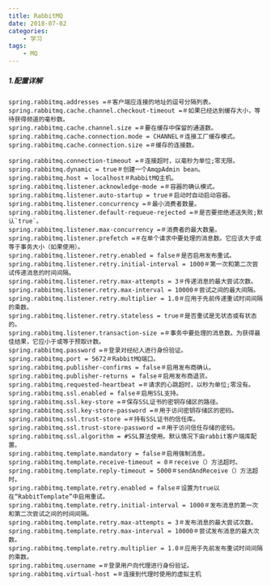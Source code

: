 ```yaml
---
title: RabbitMQ
date: 2018-07-02
categories:
	- 学习
tags:
    - MQ
---
```


##### 1.配置详解
    spring.rabbitmq.addresses =＃客户端应连接的地址的逗号分隔列表。
    spring.rabbitmq.cache.channel.checkout-timeout =＃如果已经达到缓存大小，等待获得频道的毫秒数。
    spring.rabbitmq.cache.channel.size =＃要在缓存中保留的通道数。
    spring.rabbitmq.cache.connection.mode = CHANNEL＃连接工厂缓存模式。
    spring.rabbitmq.cache.connection.size =＃缓存的连接数。
 <!-- more -->
    spring.rabbitmq.connection-timeout =＃连接超时，以毫秒为单位;零无限。
    spring.rabbitmq.dynamic = true＃创建一个AmqpAdmin bean。
    spring.rabbitmq.host = localhost＃RabbitMQ主机。
    spring.rabbitmq.listener.acknowledge-mode =＃容器的确认模式。
    spring.rabbitmq.listener.auto-startup = true＃启动时自动启动容器。
    spring.rabbitmq.listener.concurrency =＃最小消费者数量。
    spring.rabbitmq.listener.default-requeue-rejected =＃是否要拒绝递送失败;默认`true`。
    spring.rabbitmq.listener.max-concurrency =＃消费者的最大数量。
    spring.rabbitmq.listener.prefetch =＃在单个请求中要处理的消息数。它应该大于或等于事务大小（如果使用）。
    spring.rabbitmq.listener.retry.enabled = false＃是否启用发布重试。
    spring.rabbitmq.listener.retry.initial-interval = 1000＃第一次和第二次尝试传递消息的时间间隔。
    spring.rabbitmq.listener.retry.max-attempts = 3＃传递消息的最大尝试次数。
    spring.rabbitmq.listener.retry.max-interval = 10000＃尝试之间的最大间隔。
    spring.rabbitmq.listener.retry.multiplier = 1.0＃应用于先前传递重试时间间隔的乘数。
    spring.rabbitmq.listener.retry.stateless = true＃是否重试是无状态或有状态的。
    spring.rabbitmq.listener.transaction-size =＃事务中要处理的消息数。为获得最佳结果，它应小于或等于预取计数。
    spring.rabbitmq.password =＃登录对经纪人进行身份验证。
    spring.rabbitmq.port = 5672＃RabbitMQ端口。
    spring.rabbitmq.publisher-confirms = false＃启用发布商确认。
    spring.rabbitmq.publisher-returns = false＃启用发布商退货。
    spring.rabbitmq.requested-heartbeat =＃请求的心跳超时，以秒为单位;零没有。
    spring.rabbitmq.ssl.enabled = false＃启用SSL支持。
    spring.rabbitmq.ssl.key-store =＃保存SSL证书的密钥存储区的路径。
    spring.rabbitmq.ssl.key-store-password =＃用于访问密钥存储区的密码。
    spring.rabbitmq.ssl.trust-store =＃持有SSL证书的信任库。
    spring.rabbitmq.ssl.trust-store-password =＃用于访问信任存储的密码。
    spring.rabbitmq.ssl.algorithm = #SSL算法使用。默认情况下由rabbit客户端库配置。
    spring.rabbitmq.template.mandatory = false＃启用强制消息。
    spring.rabbitmq.template.receive-timeout = 0＃receive（）方法超时。
    spring.rabbitmq.template.reply-timeout = 5000＃sendAndReceive（）方法超时。
    spring.rabbitmq.template.retry.enabled = false＃设置为true以在“RabbitTemplate”中启用重试。
    spring.rabbitmq.template.retry.initial-interval = 1000＃发布消息的第一次和第二次尝试之间的时间间隔。
    spring.rabbitmq.template.retry.max-attempts = 3＃发布消息的最大尝试次数。
    spring.rabbitmq.template.retry.max-interval = 10000＃尝试发布消息的最大次数。
    spring.rabbitmq.template.retry.multiplier = 1.0＃应用于先前发布重试时间间隔的乘数。
    spring.rabbitmq.username =＃登录用户向代理进行身份验证。
    spring.rabbitmq.virtual-host =＃连接到代理时使用的虚拟主机